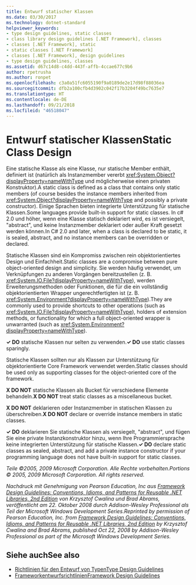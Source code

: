 ```yaml
---
title: Entwurf statischer Klassen
ms.date: 03/30/2017
ms.technology: dotnet-standard
helpviewer_keywords:
- type design guidelines, static classes
- class library design guidelines [.NET Framework], classes
- classes [.NET Framework], static
- static classes [.NET Framework]
- classes [.NET Framework], design guidelines
- type design guidelines, classes
ms.assetid: d67c14d8-c4dd-443f-affb-4ccae677c9b6
author: rpetrusha
ms.author: ronpet
ms.openlocfilehash: c3a0a51fc6055190f9a0189de2e17d98f88036ea
ms.sourcegitcommit: dfb2a100cfb4d3902c042f17b3204f49bc7635e7
ms.translationtype: HT
ms.contentlocale: de-DE
ms.lasthandoff: 09/21/2018
ms.locfileid: "46518047"
---
```

# <a name="static-class-design"></a><span data-ttu-id="65e29-102">Entwurf statischer Klassen</span><span class="sxs-lookup"><span data-stu-id="65e29-102">Static Class Design</span></span>
<span data-ttu-id="65e29-103">Eine statische Klasse als eine Klasse, nur statische Member enthält, definiert ist (natürlich als Instanzmember vererbt <xref:System.Object?displayProperty=nameWithType> und möglicherweise einen privaten Konstruktor).</span><span class="sxs-lookup"><span data-stu-id="65e29-103">A static class is defined as a class that contains only static members (of course besides the instance members inherited from <xref:System.Object?displayProperty=nameWithType> and possibly a private constructor).</span></span> <span data-ttu-id="65e29-104">Einige Sprachen bieten integrierte Unterstützung für statische Klassen.</span><span class="sxs-lookup"><span data-stu-id="65e29-104">Some languages provide built-in support for static classes.</span></span> <span data-ttu-id="65e29-105">In c# 2.0 und höher, wenn eine Klasse statisch deklariert wird, es ist versiegelt, "abstract", und keine Instanzmember deklariert oder außer Kraft gesetzt werden können.</span><span class="sxs-lookup"><span data-stu-id="65e29-105">In C# 2.0 and later, when a class is declared to be static, it is sealed, abstract, and no instance members can be overridden or declared.</span></span>  
  
 <span data-ttu-id="65e29-106">Statische Klassen sind ein Kompromiss zwischen rein objektorientiertes Design und Einfachheit.</span><span class="sxs-lookup"><span data-stu-id="65e29-106">Static classes are a compromise between pure object-oriented design and simplicity.</span></span> <span data-ttu-id="65e29-107">Sie werden häufig verwendet, um Verknüpfungen zu anderen Vorgängen bereitzustellen (z. B. <xref:System.IO.File?displayProperty=nameWithType>), werden Erweiterungsmethoden oder Funktionen, die für die ein vollständig objektorientierten Wrapper ungerechtfertigten ist (z. B. <xref:System.Environment?displayProperty=nameWithType>).</span><span class="sxs-lookup"><span data-stu-id="65e29-107">They are commonly used to provide shortcuts to other operations (such as <xref:System.IO.File?displayProperty=nameWithType>), holders of extension methods, or functionality for which a full object-oriented wrapper is unwarranted (such as <xref:System.Environment?displayProperty=nameWithType>).</span></span>  
  
 <span data-ttu-id="65e29-108">**✓ DO** statische Klassen nur selten zu verwenden.</span><span class="sxs-lookup"><span data-stu-id="65e29-108">**✓ DO** use static classes sparingly.</span></span>  
  
 <span data-ttu-id="65e29-109">Statische Klassen sollten nur als Klassen zur Unterstützung für objektorientierte Core Framework verwendet werden.</span><span class="sxs-lookup"><span data-stu-id="65e29-109">Static classes should be used only as supporting classes for the object-oriented core of the framework.</span></span>  
  
 <span data-ttu-id="65e29-110">**X DO NOT** statische Klassen als Bucket für verschiedene Elemente behandeln.</span><span class="sxs-lookup"><span data-stu-id="65e29-110">**X DO NOT** treat static classes as a miscellaneous bucket.</span></span>  
  
 <span data-ttu-id="65e29-111">**X DO NOT** deklarieren oder Instanzmember in statischen Klassen zu überschreiben.</span><span class="sxs-lookup"><span data-stu-id="65e29-111">**X DO NOT** declare or override instance members in static classes.</span></span>  
  
 <span data-ttu-id="65e29-112">**✓ DO** deklarieren Sie statische Klassen als versiegelt, "abstract", und fügen Sie eine private Instanzkonstruktor hinzu, wenn Ihre Programmiersprache keine integrierten Unterstützung für statische Klassen.</span><span class="sxs-lookup"><span data-stu-id="65e29-112">**✓ DO** declare static classes as sealed, abstract, and add a private instance constructor if your programming language does not have built-in support for static classes.</span></span>  
  
 <span data-ttu-id="65e29-113">*Teile ©2005, 2009 Microsoft Corporation. Alle Rechte vorbehalten.*</span><span class="sxs-lookup"><span data-stu-id="65e29-113">*Portions © 2005, 2009 Microsoft Corporation. All rights reserved.*</span></span>  
  
 <span data-ttu-id="65e29-114">*Nachdruck mit Genehmigung von Pearson Education, Inc aus [Framework Design Guidelines: Conventions, Idioms, and Patterns for Reusable .NET Libraries, 2nd Edition](https://www.informit.com/store/framework-design-guidelines-conventions-idioms-and-9780321545619) von Krzysztof Cwalina und Brad Abrams, veröffentlicht am 22. Oktober 2008 durch Addison-Wesley Professional als Teil der Microsoft Windows Development Series.*</span><span class="sxs-lookup"><span data-stu-id="65e29-114">*Reprinted by permission of Pearson Education, Inc. from [Framework Design Guidelines: Conventions, Idioms, and Patterns for Reusable .NET Libraries, 2nd Edition](https://www.informit.com/store/framework-design-guidelines-conventions-idioms-and-9780321545619) by Krzysztof Cwalina and Brad Abrams, published Oct 22, 2008 by Addison-Wesley Professional as part of the Microsoft Windows Development Series.*</span></span>  
  
## <a name="see-also"></a><span data-ttu-id="65e29-115">Siehe auch</span><span class="sxs-lookup"><span data-stu-id="65e29-115">See also</span></span>

- [<span data-ttu-id="65e29-116">Richtlinien für den Entwurf von Typen</span><span class="sxs-lookup"><span data-stu-id="65e29-116">Type Design Guidelines</span></span>](../../../docs/standard/design-guidelines/type.md)  
- [<span data-ttu-id="65e29-117">Frameworkentwurfsrichtlinien</span><span class="sxs-lookup"><span data-stu-id="65e29-117">Framework Design Guidelines</span></span>](../../../docs/standard/design-guidelines/index.md)
